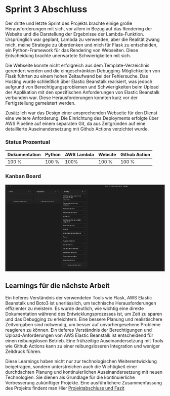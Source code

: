 #   Sprint 3 Abschluss

Der dritte und letzte Sprint des Projekts brachte einige große Herausforderungen mit sich, vor allem in Bezug auf das Rendering der Website und die Darstellung der Ergebnisse der Lambda-Funktion. Ursprünglich war geplant, Lambda zu verwenden, aber die Realität zwang mich, meine Strategie zu überdenken und mich für Flask zu entscheiden, ein Python-Framework für das Rendering von Webseiten. Diese Entscheidung brachte unerwartete Schwierigkeiten mit sich.

Die Webseite konnte nicht erfolgreich aus dem Template-Verzeichnis gerendert werden und die eingeschränkten Debugging-Möglichkeiten von Flask führten zu einem hohen Zeitaufwand bei der Fehlersuche. Das Hosting wurde schließlich über Elastic Beanstalk realisiert, was jedoch aufgrund von Berechtigungsproblemen und Schwierigkeiten beim Upload der Applikation mit den spezifischen Anforderungen von Elastic Beanstalk verbunden war. Diese Herausforderungen konnten kurz vor der Fertigstellung gemeistert werden.

Zusätzlich war das Design einer ansprechenden Webseite für den Dienst eine weitere Anforderung. Die Einrichtung des Deployments erfolgte über AWS Pipeline auf einem separaten Git, da aus Zeitgründen auf eine detaillierte Auseinandersetzung mit Github Actions verzichtet wurde.

### Status Prozentual

|Dokumentation|Python|AWS Lambda|Website|Github Action|
|---|---|---|---|---|
|100 %|100 %|100%|100 %|100 %|

### Kanban Board
![](attachments/Pasted%20image%2020240130222812.png)


## Learnings für die nächste Arbeit

Ein tieferes Verständnis der verwendeten Tools wie Flask, AWS Elastic Beanstalk und Boto3 ist unerlässlich, um technische Herausforderungen effizienter zu meistern. Es wurde deutlich, wie wichtig eine direkte Dokumentation während des Entwicklungsprozesses ist, um Zeit zu sparen und das Debugging zu erleichtern. Eine bessere Planung und realistischere Zeitvorgaben sind notwendig, um besser auf unvorhergesehene Probleme reagieren zu können. Ein tieferes Verständnis der Berechtigungen und Upload-Anforderungen von AWS Elastic Beanstalk ist entscheidend für einen reibungslosen Betrieb. Eine frühzeitige Auseinandersetzung mit Tools wie Github Actions kann zu einer reibungsloseren Integration und weniger Zeitdruck führen.

Diese Learnings haben nicht nur zur technologischen Weiterentwicklung beigetragen, sondern unterstreichen auch die Wichtigkeit einer durchdachten Planung und kontinuierlichen Auseinandersetzung mit neuen Technologien. Sie dienen als Grundlage für die kontinuierliche Verbesserung zukünftiger Projekte. Eine ausführlichere Zusammenfassung des Projekts findent man Hier [Projektabschluss und Fazit](../Projektabschluss%20und%20Fazit.md) 